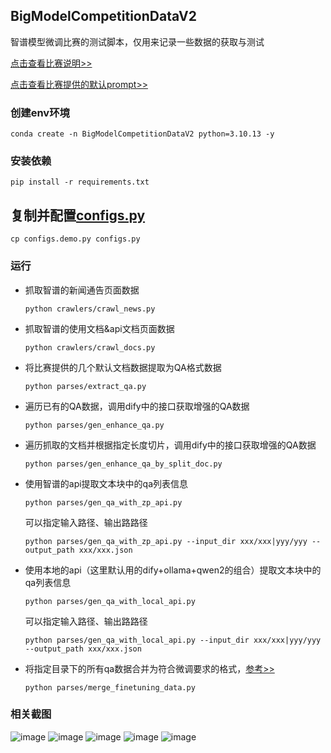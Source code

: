## BigModelCompetitionDataV2
智谱模型微调比赛的测试脚本，仅用来记录一些数据的获取与测试

[点击查看比赛说明>>](tips/比赛说明.md)

[点击查看比赛提供的默认prompt>>](prompts/prompt.md)

### 创建env环境
```shell
conda create -n BigModelCompetitionDataV2 python=3.10.13 -y
```

### 安装依赖
```shell
pip install -r requirements.txt
```

## 复制并配置[configs.py](configs.py)
```shell
cp configs.demo.py configs.py
```

### 运行

- 抓取智谱的新闻通告页面数据
    ```shell
    python crawlers/crawl_news.py
    ```

- 抓取智谱的使用文档&api文档页面数据
    ```shell
    python crawlers/crawl_docs.py
    ```

- 将比赛提供的几个默认文档数据提取为QA格式数据
    ```shell
    python parses/extract_qa.py
    ```

- 遍历已有的QA数据，调用dify中的接口获取增强的QA数据
    ```shell
    python parses/gen_enhance_qa.py
    ```

- 遍历抓取的文档并根据指定长度切片，调用dify中的接口获取增强的QA数据
    ```shell
    python parses/gen_enhance_qa_by_split_doc.py
    ```

- 使用智谱的api提取文本块中的qa列表信息
    ```shell
    python parses/gen_qa_with_zp_api.py
    ```

    可以指定输入路径、输出路路径
    ```shell
    python parses/gen_qa_with_zp_api.py --input_dir xxx/xxx|yyy/yyy --output_path xxx/xxx.json
    ```

- 使用本地的api（这里默认用的dify+ollama+qwen2的组合）提取文本块中的qa列表信息
    ```shell
    python parses/gen_qa_with_local_api.py
    ```

    可以指定输入路径、输出路路径
    ```shell
    python parses/gen_qa_with_local_api.py --input_dir xxx/xxx|yyy/yyy --output_path xxx/xxx.json
    ```

- 将指定目录下的所有qa数据合并为符合微调要求的格式，[参考>>](https://bigmodel.cn/dev/howuse/finetuning/dataset)
    ```shell
    python parses/merge_finetuning_data.py
    ```

### 相关截图
![image](https://github.com/user-attachments/assets/f292cf88-b255-4bba-992f-aa3fdcb73bb8)
![image](https://github.com/user-attachments/assets/1201ad3b-a9af-419c-aaaa-b4da1c7ae032)
![image](https://github.com/user-attachments/assets/965492dc-33ba-44f3-8a48-014345995b1f)
![image](https://github.com/user-attachments/assets/f9166fae-0cd2-45bf-9588-f5b57784078a)
![image](https://github.com/user-attachments/assets/9ee323a9-8559-4c1e-9434-550434600028)



